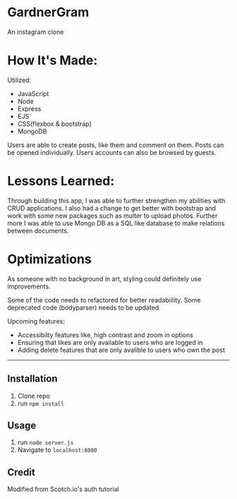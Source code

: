 # GardnerGram
<p> An instagram clone</p>

<h1>How It's Made:</h1>
<p>Utilized: </p> 
    <ul> 
        <li>JavaScript</li>
        <li>Node</li>
        <li>Express</li>
        <li>EJS</li>
        <li>CSS(flexbox & bootstrap)</li>
        <li>MongoDB</li>
    </ul>

<p>Users are able to create posts, like them and comment on them. Posts can be opened individually. Users accounts can also be browsed by guests. <p/>


<h1>Lessons Learned:</h1>
<p>Through building this app, I was able to further strengthen my abilities with CRUD applications. I also had a change to get better with bootstrap and work with some new packages such as multer to upload photos. Further more I was able to use Mongo DB as a SQL like database to make relations between documents. </p>


<h1>Optimizations</h1>
<p>As someone with no background in art, styling could definitely use improvements.</p>
<p>Some of the code needs to refactored for better readabiility. Some deprecated code (bodyparser) needs to be updated </p>
<p>Upcoming features: </p>
    <ul> 
        <li>Accessibilty features like, high contrast and zoom in options</li>
        <li>Ensuring that likes are only available to users who are logged in</li>
        <li>Adding delete features that are only avalible to users who own the post</li>
    </ul>

---

## Installation

1. Clone repo
2. run `npm install`

## Usage

1. run `node server.js`
2. Navigate to `localhost:8080`

## Credit

Modified from Scotch.io's auth tutorial

